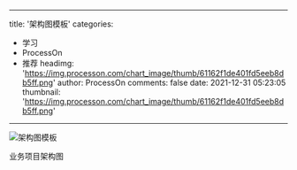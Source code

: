 
---
title: '架构图模板'
categories: 
 - 学习
 - ProcessOn
 - 推荐
headimg: 'https://img.processon.com/chart_image/thumb/61162f1de401fd5eeb8db5ff.png'
author: ProcessOn
comments: false
date: 2021-12-31 05:23:05
thumbnail: 'https://img.processon.com/chart_image/thumb/61162f1de401fd5eeb8db5ff.png'
---

<div>   
<img class="thumb" alt="架构图模板" src="https://img.processon.com/chart_image/thumb/61162f1de401fd5eeb8db5ff.png" referrerpolicy="no-referrer">
<p>业务项目架构图</p>  
</div>
            